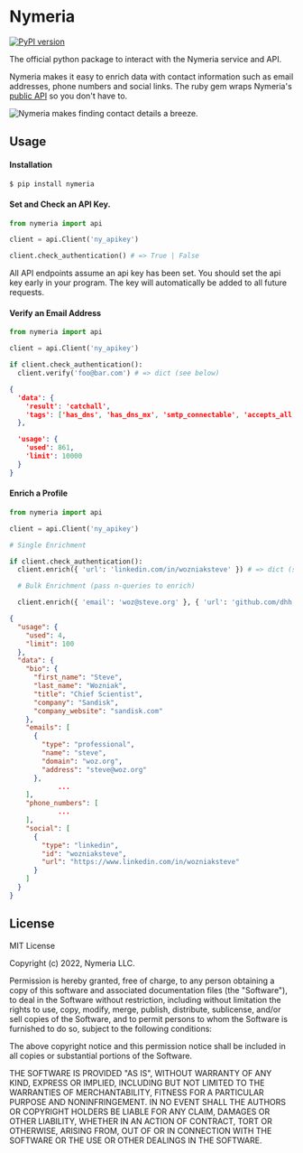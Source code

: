 # Nymeria

[![PyPI version](https://badge.fury.io/py/nymeria.svg)](https://badge.fury.io/py/nymeria)

The official python package to interact with the Nymeria service and API.

Nymeria makes it easy to enrich data with contact information such as email
addresses, phone numbers and social links. The ruby gem wraps Nymeria's [public
API](https://www.nymeria.io/developers) so you don't have to.

![Nymeria makes finding contact details a breeze.](https://www.nymeria.io/assets/images/marquee.png)

## Usage

#### Installation

```bash
$ pip install nymeria
```

#### Set and Check an API Key.

```python
from nymeria import api

client = api.Client('ny_apikey')

client.check_authentication() # => True | False
```

All API endpoints assume an api key has been set. You should set the api key
early in your program. The key will automatically be added to all future
requests.

#### Verify an Email Address

```python
from nymeria import api

client = api.Client('ny_apikey')

if client.check_authentication():
  client.verify('foo@bar.com') # => dict (see below)
```

```json
{
  'data': {
    'result': 'catchall',
    'tags': ['has_dns', 'has_dns_mx', 'smtp_connectable', 'accepts_all', 'has_dns']
  },

  'usage': {
    'used': 861,
    'limit': 10000
  }
}
```

#### Enrich a Profile

```python
from nymeria import api

client = api.Client('ny_apikey')

# Single Enrichment

if client.check_authentication():
  client.enrich({ 'url': 'linkedin.com/in/wozniaksteve' }) # => dict (see below)

  # Bulk Enrichment (pass n-queries to enrich)

  client.enrich({ 'email': 'woz@steve.org' }, { 'url': 'github.com/dhh' }) # => dict (see below)
```

```json
{
  "usage": {
    "used": 4,
    "limit": 100
  },
  "data": {
    "bio": {
      "first_name": "Steve",
      "last_name": "Wozniak",
      "title": "Chief Scientist",
      "company": "Sandisk",
      "company_website": "sandisk.com"
    },
    "emails": [
      {
        "type": "professional",
        "name": "steve",
        "domain": "woz.org",
        "address": "steve@woz.org"
      },
			...
    ],
    "phone_numbers": [
			...
    ],
    "social": [
      {
        "type": "linkedin",
        "id": "wozniaksteve",
        "url": "https://www.linkedin.com/in/wozniaksteve"
      }
    ]
  }
}
```

## License

MIT License

Copyright (c) 2022, Nymeria LLC.

Permission is hereby granted, free of charge, to any person obtaining a copy
of this software and associated documentation files (the "Software"), to deal
in the Software without restriction, including without limitation the rights
to use, copy, modify, merge, publish, distribute, sublicense, and/or sell
copies of the Software, and to permit persons to whom the Software is
furnished to do so, subject to the following conditions:

The above copyright notice and this permission notice shall be included in all
copies or substantial portions of the Software.

THE SOFTWARE IS PROVIDED "AS IS", WITHOUT WARRANTY OF ANY KIND, EXPRESS OR
IMPLIED, INCLUDING BUT NOT LIMITED TO THE WARRANTIES OF MERCHANTABILITY,
FITNESS FOR A PARTICULAR PURPOSE AND NONINFRINGEMENT. IN NO EVENT SHALL THE
AUTHORS OR COPYRIGHT HOLDERS BE LIABLE FOR ANY CLAIM, DAMAGES OR OTHER
LIABILITY, WHETHER IN AN ACTION OF CONTRACT, TORT OR OTHERWISE, ARISING FROM,
OUT OF OR IN CONNECTION WITH THE SOFTWARE OR THE USE OR OTHER DEALINGS IN THE
SOFTWARE.
